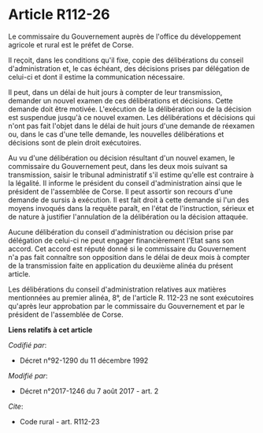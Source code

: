 # Article R112-26

Le commissaire du Gouvernement auprès de l'office du développement agricole et rural est le préfet de Corse.

Il reçoit, dans les conditions qu'il fixe, copie des délibérations du conseil d'administration et, le cas échéant, des
décisions prises par délégation de celui-ci et dont il estime la communication nécessaire.

Il peut, dans un délai de huit jours à compter de leur transmission, demander un nouvel examen de ces délibérations et
décisions. Cette demande doit être motivée. L'exécution de la délibération ou de la décision est suspendue jusqu'à ce nouvel
examen. Les délibérations et décisions qui n'ont pas fait l'objet dans le délai de huit jours d'une demande de réexamen ou,
dans le cas d'une telle demande, les nouvelles délibérations et décisions sont de plein droit exécutoires.

Au vu d'une délibération ou décision résultant d'un nouvel examen, le commissaire du Gouvernement peut, dans les deux mois
suivant sa transmission, saisir le tribunal administratif s'il estime qu'elle est contraire à la légalité. Il informe le
président du conseil d'administration ainsi que le président de l'assemblée de Corse. Il peut assortir son recours d'une
demande de sursis à exécution. Il est fait droit à cette demande si l'un des moyens invoqués dans la requête paraît, en
l'état de l'instruction, sérieux et de nature à justifier l'annulation de la délibération ou la décision attaquée.

Aucune délibération du conseil d'administration ou décision prise par délégation de celui-ci ne peut engager financièrement
l'Etat sans son accord. Cet accord est réputé donné si le commissaire du Gouvernement n'a pas fait connaître son opposition
dans le délai de deux mois à compter de la transmission faite en application du deuxième alinéa du présent article.

Les délibérations du conseil d'administration relatives aux matières mentionnées au premier alinéa, 8°, de l'article R.
112-23 ne sont exécutoires qu'après leur approbation par le commissaire du Gouvernement et par le président de l'assemblée de
Corse.

**Liens relatifs à cet article**

_Codifié par_:

  - Décret n°92-1290 du 11 décembre 1992

_Modifié par_:

  - Décret n°2017-1246 du 7 août 2017 - art. 2

_Cite_:

  - Code rural - art. R112-23
